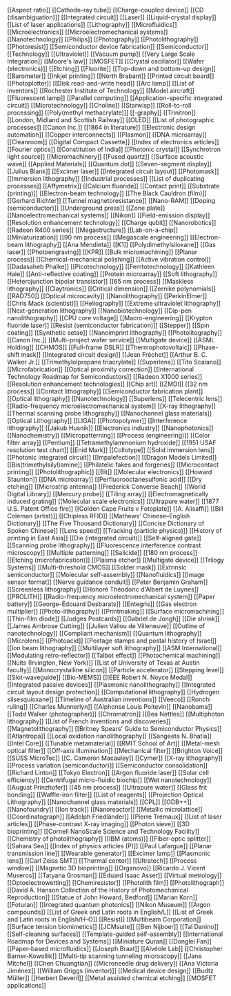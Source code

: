 [[Aspect ratio]]
[[Cathode-ray tube]]
[[Charge-coupled device]]
[[CD (disambiguation)]]
[[Integrated circuit]]
[[Laser]]
[[Liquid-crystal display]]
[[List of laser applications]]
[[Lithography]]
[[Microfluidics]]
[[Microelectronics]]
[[Microelectromechanical systems]]
[[Nanotechnology]]
[[Philips]]
[[Photography]]
[[Photolithography]]
[[Photoresist]]
[[Semiconductor device fabrication]]
[[Semiconductor]]
[[Technology]]
[[Ultraviolet]]
[[Vacuum pump]]
[[Very Large Scale Integration]]
[[Moore's law]]
[[MOSFET]]
[[Crystal oscillator]]
[[Wafer (electronics)]]
[[Etching]]
[[Fluorite]]
[[Top-down and bottom-up design]]
[[Barometer]]
[[Inkjet printing]]
[[North Brabant]]
[[Printed circuit board]]
[[Photoplotter]]
[[Disk read-and-write head]]
[[Arc lamp]]
[[List of inventors]]
[[Rochester Institute of Technology]]
[[Model aircraft]]
[[Fluorescent lamp]]
[[Parallel computing]]
[[Application-specific integrated circuit]]
[[Microtechnology]]
[[Choline]]
[[Starwisp]]
[[Roll-to-roll processing]]
[[Poly(methyl methacrylate)]]
[[-graphy]]
[[Trinitron]]
[[London, Midland and Scottish Railway]]
[[OLED]]
[[List of photographic processes]]
[[Canon Inc.]]
[[1864 in literature]]
[[Electronic design automation]]
[[Copper interconnects]]
[[Plasmon]]
[[DNA microarray]]
[[Cleanroom]]
[[Digital Compact Cassette]]
[[Index of electronics articles]]
[[Fourier optics]]
[[Constitution of India]]
[[Photonic crystal]]
[[Synchrotron light source]]
[[Micromachinery]]
[[Fused quartz]]
[[Surface acoustic wave]]
[[Applied Materials]]
[[Quantum dot]]
[[Seven-segment display]]
[[Julius Blank]]
[[Excimer laser]]
[[Integrated circuit layout]]
[[Photomask]]
[[Immersion lithography]]
[[Industrial processes]]
[[List of duplicating processes]]
[[Affymetrix]]
[[Calcium fluoride]]
[[Contact print]]
[[Substrate (printing)]]
[[Electron-beam technology]]
[[The Black Cauldron (film)]]
[[Gerhard Richter]]
[[Tunnel magnetoresistance]]
[[Nano-RAM]]
[[Doping (semiconductor)]]
[[Underground press]]
[[Zone plate]]
[[Nanoelectromechanical systems]]
[[Nikon]]
[[Field-emission display]]
[[Resolution enhancement technology]]
[[Charge qubit]]
[[Nanorobotics]]
[[Radeon R400 series]]
[[Megastructure]]
[[Lab-on-a-chip]]
[[Miniaturization]]
[[90 nm process]]
[[Megascale engineering]]
[[Electron-beam lithography]]
[[Ana Mendieta]]
[[K1]]
[[Polydimethylsiloxane]]
[[Gas laser]]
[[Photoengraving]]
[[KPR]]
[[Bulk micromachining]]
[[Planar process]]
[[Chemical-mechanical polishing]]
[[Active vibration control]]
[[Dadasaheb Phalke]]
[[Picotechnology]]
[[Femtotechnology]]
[[Kathleen Hale]]
[[Anti-reflective coating]]
[[Protein microarray]]
[[Soft lithography]]
[[Heterojunction bipolar transistor]]
[[65 nm process]]
[[Maskless lithography]]
[[Claytronics]]
[[Critical dimension]]
[[Zernike polynomials]]
[[RAD750]]
[[Optical microcavity]]
[[Nanolithography]]
[[PerkinElmer]]
[[Chris Mack (scientist)]]
[[Heliography]]
[[Extreme ultraviolet lithography]]
[[Next-generation lithography]]
[[Nanobiotechnology]]
[[Dip-pen nanolithography]]
[[CPU core voltage]]
[[Macro-engineering]]
[[Krypton fluoride laser]]
[[Resist (semiconductor fabrication)]]
[[Stepper]]
[[Spin coating]]
[[Synthetic setae]]
[[Nanoimprint lithography]]
[[Photolitography]]
[[Canon Inc.]]
[[Multi-project wafer service]]
[[Multigate device]]
[[ASML Holding]]
[[CHMOS]]
[[Full-frame DSLR]]
[[Thermophotovoltaic]]
[[Phase-shift mask]]
[[Integrated circuit design]]
[[Jean Fréchet]]
[[Arthur B. C. Walker Jr.]]
[[Trimethylolpropane triacrylate]]
[[Superlens]]
[[Tito Scaiano]]
[[Microfabrication]]
[[Optical proximity correction]]
[[International Technology Roadmap for Semiconductors]]
[[Radeon X1000 series]]
[[Resolution enhancement technologies]]
[[Chip art]]
[[ZMDI]]
[[32 nm process]]
[[Contact lithography]]
[[Semiconductor fabrication plant]]
[[Optical lithography]]
[[Nanotechnology]]
[[Superlens]]
[[Telecentric lens]]
[[Radio-frequency microelectromechanical system]]
[[X-ray lithography]]
[[Thermal scanning probe lithography]]
[[Nanochannel glass materials]]
[[Optical Lithography]]
[[LIGA]]
[[Photopolymer]]
[[Interference lithography]]
[[Jakub Husník]]
[[Electronics industry]]
[[Nanophotonics]]
[[Nanochemistry]]
[[Micropatterning]]
[[Process (engineering)]]
[[Color filter array]]
[[Pentium]]
[[Tetramethylammonium hydroxide]]
[[1951 USAF resolution test chart]]
[[Enid Mark]]
[[Collotype]]
[[Solid immersion lens]]
[[Photonic integrated circuit]]
[[Impalefection]]
[[Dragon Models Limited]]
[[Bis(trimethylsilyl)amine]]
[[Philatelic fakes and forgeries]]
[[Microcontact printing]]
[[Photolithographic]]
[[Bit]]
[[Molecular electronics]]
[[Howard Staunton]]
[[DNA microarray]]
[[Perfluorooctanesulfonic acid]]
[[Dry etching]]
[[Microstrip antenna]]
[[Frederick Converse Beach]]
[[World Digital Library]]
[[Mercury probe]]
[[Tiling array]]
[[Electromagnetically induced grating]]
[[Molecular scale electronics]]
[[Ultrapure water]]
[[1877 U.S. Patent Office fire]]
[[Golden Cape Fruits v Fotoplate]]
[[A. Alisaffi]]
[[Bill Coleman (artist)]]
[[Chipless RFID]]
[[Mathews' Chinese–English Dictionary]]
[[The Five Thousand Dictionary]]
[[Concise Dictionary of Spoken Chinese]]
[[Lens speed]]
[[Tracking (particle physics)]]
[[History of printing in East Asia]]
[[Die (integrated circuit)]]
[[Self-aligned gate]]
[[Scanning probe lithography]]
[[Fluorescence interference contrast microscopy]]
[[Multiple patterning]]
[[Salicide]]
[[180 nm process]]
[[Etching (microfabrication)]]
[[Plasma etcher]]
[[Multigate device]]
[[Trilogy Systems]]
[[Multi-threshold CMOS]]
[[Solder mask]]
[[Extrinsic semiconductor]]
[[Molecular self-assembly]]
[[Nanofluidics]]
[[Image sensor format]]
[[Nerve guidance conduit]]
[[Peter Benjamin Graham]]
[[Screenless lithography]]
[[Honoré Théodoric d'Albert de Luynes]]
[[PROLITH]]
[[Radio-frequency microelectromechanical system]]
[[Paper battery]]
[[George-Édouard Desbarats]]
[[Entegris]]
[[Gas electron multiplier]]
[[Photo-lithography]]
[[Printmaking]]
[[Surface micromachining]]
[[Thin-film diode]]
[[Judges Postcards]]
[[Gabriel de Jongh]]
[[Die shrink]]
[[James Ambrose Cutting]]
[[Julien Vallou de Villeneuve]]
[[Outline of nanotechnology]]
[[Compliant mechanism]]
[[Quantum lithography]]
[[Microlens]]
[[Photoacid]]
[[Postage stamps and postal history of Israel]]
[[Ion beam lithography]]
[[Multilayer soft lithography]]
[[ASM International]]
[[Modulating retro-reflector]]
[[Talbot effect]]
[[Photochemical machining]]
[[Nuits (Irvington, New York)]]
[[List of University of Texas at Austin faculty]]
[[Monocrystalline silicon]]
[[Particle accelerator]]
[[Stepping level]]
[[Slot-waveguide]]
[[Bio-MEMS]]
[[IEEE Robert N. Noyce Medal]]
[[Integrated passive devices]]
[[Plasmonic nanolithography]]
[[Integrated circuit layout design protection]]
[[Computational lithography]]
[[Hydrogen silsesquioxane]]
[[Timeline of Australian inventions]]
[[Veeco]]
[[Ronchi ruling]]
[[Charles Munnerlyn]]
[[Alphonse Louis Poitevin]]
[[Nanobama]]
[[Todd Walker (photographer)]]
[[Chromatron]]
[[Bea Nettles]]
[[Multiphoton lithography]]
[[List of French inventions and discoveries]]
[[Magnetolithography]]
[[Britney Spears' Guide to Semiconductor Physics]]
[[Atlantropa]]
[[Local oxidation nanolithography]]
[[Sangeeta N. Bhatia]]
[[Intel Core]]
[[Tunable metamaterial]]
[[RMIT School of Art]]
[[Metal-mesh optical filter]]
[[Off-axis illumination]]
[[Mechanical filter]]
[[Brighton Voice]]
[[SÜSS MicroTec]]
[[C. Cameron Macauley]]
[[Cymer]]
[[X-ray lithography]]
[[Process variation (semiconductor)]]
[[Semiconductor consolidation]]
[[Richard Linton]]
[[Tokyo Electron]]
[[Argon fluoride laser]]
[[Solar cell efficiency]]
[[Centrifugal micro-fluidic biochip]]
[[Wet nanotechnology]]
[[August Prinzhofer]]
[[45 nm process]]
[[Ultrapure water]]
[[Glass frit bonding]]
[[Waffle-iron filter]]
[[List of reagents]]
[[Projection Optical Lithography]]
[[Nanochannel glass materials]]
[[CPL]]
[[ODB++]]
[[Nanofoundry]]
[[Ion track]]
[[Nanoreactor]]
[[Metallic microlattice]]
[[Coordinatograph]]
[[Adolph Friedländer]]
[[Pierre Trémaux]]
[[List of laser articles]]
[[Phase-contrast X-ray imaging]]
[[Photon sieve]]
[[3D bioprinting]]
[[Cornell NanoScale Science and Technology Facility]]
[[Chemistry of photolithography]]
[[IBM (atoms)]]
[[Fiber-optic splitter]]
[[Sahara Sea]]
[[Index of physics articles (P)]]
[[Paul Lafargue]]
[[Planar transmission line]]
[[Wearable generator]]
[[Excimer lamp]]
[[Plasmonic lens]]
[[Carl Zeiss SMT]]
[[Thermal center]]
[[Ultratech]]
[[Process window]]
[[Magnetic 3D bioprinting]]
[[Organovo]]
[[Ricardo J. Vicent Museros]]
[[Tatyana Grosman]]
[[Eduard Isaac Asser]]
[[Virtual metrology]]
[[Optoelectrowetting]]
[[Chemiresistor]]
[[Photolith film]]
[[Photolithograph]]
[[David A. Hanson Collection of the History of Photomechanical Reproduction]]
[[Statue of John Howard, Bedford]]
[[Marian Korn]]
[[Foturan]]
[[Integrated quantum photonics]]
[[Nikon Museum]]
[[Argon compounds]]
[[List of Greek and Latin roots in English/L]]
[[List of Greek and Latin roots in English/H–O]]
[[Resist]]
[[Multibeam Corporation]]
[[Surface tension biomimetics]]
[[JCMsuite]]
[[Ben Nijboer]]
[[Tal Danino]]
[[Self-cleaning surfaces]]
[[Template-guided self-assembly]]
[[International Roadmap for Devices and Systems]]
[[Miniature Quran]]
[[Donglei Fan]]
[[Paper-based microfluidics]]
[[Joseph Braat]]
[[Alvéole Lab]]
[[Christopher Barner-Kowollik]]
[[Multi-tip scanning tunneling microscopy]]
[[Jane Mitchel]]
[[Chen Chuangtian]]
[[Microneedle drug delivery]]
[[Ana Victoria Jiménez]]
[[William Griggs (inventor)]]
[[Medical device design]]
[[Budtz Müller]]
[[Herbert Deveril]]
[[Metal assisted chemical etching]]
[[MOSFET applications]]
